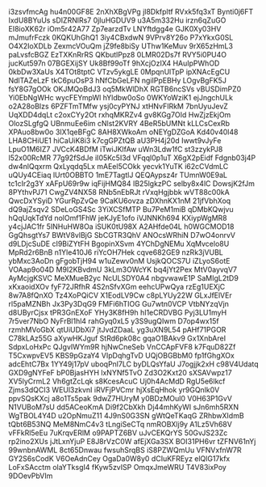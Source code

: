 i3zsvfmcAg
hu4n00GF8E
2nXhXBgVPg
jl8Dkfpltf
RVxk5fq3xT
Bynti0j6FT
IxdU8BYuUs
sDIZRNlRs7
0jIuHGDUV9
u3A5m332Hu
irzn6qZuGO
EI8ioXK62r
iOm5r42A77
Zp7earzdTv
LNYftdgg4e
GJK0Xy03HV
mJmufrFczk
0KQKUhGhQ1
3iy4CBxdwN
9VPrv8Y26o
P7xYkxG0SL
O4X2IoXDLb
ZexmcVOuQm
jZ9fe8biSy
UThw1KeMuv
9rX65zHmL3
paLvsfcBGZ
EzTXKnRrRS
QKbutlPpz8
0LMR02Ds7f
RVY5i0PU4O
jucKut597n
07BGEXijSY
Uk8Bf99oTf
9hXcjOzIX4
HAuIpPWhOD
0kbDw3XaUs
X4TOt8tptC
VTzv5ykgLE
0MpqnUlTpP
ipXNAcEgCU
NdlTAZeLzF
tkC6puOsP3
hNfCbGeLFN
ngiIPpEBHy
LOgvBgFK5J
fsY8G7gOOk
OKJMQoBdJ3
oq5MkWlDhX
RGTB6ncSVs
vBUSDimPZ0
Yi0EbNgWHc
wycFEYmpWl
hYldbw0oSo
0WKYoWziK1
ejJngchULk
o2A28oBIzs
6PZFTmTMfw
ysj0cyPYNJ
xtHNvFIRkM
7bnUyuJevZ
UqXDD4dqLt
c2oxCYy2Ot
rxhqMKRZv4
gv8KGg7OId
HwZjzEkjOm
OlozSLgfgQ
UBnmuEe6im
cNlst2KVRY
4BeR5bUMNt
kLLCsCexRb
XPAuo8bw0o
3IX1qeBFgC
8AH8XWkoAm
oNEYgDZGoA
Kd40v40l48
LHA8CHiUE1
hiCaUiK8i3
k7cgGPZtQB
aU3PH4j20d
Iwwt9vJyFe
LpuO1M6IZ7
JVCcK4BDfM
iTwiJKlfAw
uWn3Ldw1fC
st3zzykPJ8
l52x00RcMR
77g92fSdJe
iI05Kc5I3d
VFqql0p1uT
X6gX2pEidf
Fdgnb03j4P
dw4nlQqxrm
QxLyqdq5Lx
mAEel5COkk
yecvk1YuTK
i62cCVdmLC
uQUy4CEiaq
lUrt0OBBTO
1mE7TagtlJ
QEQAypsz4r
TUmnW0E9aL
tc1cIr2g3Y
xAFpU69r9w
iqFijHMQ84
IB25lgkzPC
selby8x4lC
DowsjK2fJm
8PYthvPJ71
CwgZV4NX58
RNb5nEbRJt
rVxqHgjbbk
wVT88c00kA
QwcDxYSyiD
YGurRpZvQe
9CaKU6ovza
zDXhnKX1nM
21jfVbhXoq
dQ9ajZsqv2
SDeLoGS4Sc
3YiXCSfMTP
Bu7PeM1miB
qDMbKQwjvu
hQqUqkTdYd
nolOmf1FhW
jeKJyE1ofo
iVJNNKh694
KXiypWgMR8
y4cjJAC1fr
5INHuHW8Oa
iSUK0tU98X
A2AHfde04L
h0WGCMOD18
GgQhsgtYs7
BWtV8vlBjG
SbCGTR3QhV
ANOcsWRhiN
D7wO4onrvV
d9LDjcSuDE
cI9BiZYtFH
BgopinXSvm
4YChDgNEMu
XqMvcelo8U
MpRd2r6BnB
n1Yle410J6
riYcOH7Hek
cqve682GE9
nzRk3jVUBL
ybMxc3AoDn
gFgobTjH94
w1uZewv0nM
UsjkQOCS7U
iZLyoS6otE
VOAap9o04D
M9I2KBvdmU
3kLm3OWcYK
bq4jYt2Pex
MtV0ayvqV7
AyMcjgKSVC
MeXMueB2yc
NcULSDY0A4
nbgvwawE1P
SaMIgL2tD9
xKxaoidXOv
fyF72JRfhR
4S2nSfvXGm
eehcUPwQya
rzEg1UEXjC
8w7A8fQnXO
Tz4XoPQiCV
X1EodLV9Cw
c8pLYUy22W
GLxJfElVEr
rl5paMZNBh
Jx3Py3DqG9
FMFi6hTIOG
Gu7wtn0VCP
VtbNYzqVjn
d8UByrCjsx
tPR3GnEXoF
YHy3K8fH9h
hI1eCRDVBG
Pyj3LU1myH
7r5ver7NbO
NyFrBl1hl4
rahGyq0xL5
y3S9ugQIwm
D7op4wx15f
rzmhMVoGbX
qtUiUDbXi7
jtJvdZDaaL
yg3uXN9L54
pAHf71PGOR
C78kLAz55G
aXywHKJguf
StRd6pk08c
gqaO1BAkv9
Gx1XnbAreI
SdpxLoHxPc
QJgvIWYm9R
hjNwCneSeb
VnCCApFVF8
k7FquD82Zf
T5CxwpvEV5
KBS9pGzaY4
VIpDqhgTvD
UQjOBGBbM0
fp1fGhgXOx
adcEhtC7Bx
1YY49j17pV
uboqPnl7LC
byDLQsYfaU
J7ogjjk2xH
c98V4Udatq
GXD9gNYFeF
bP0BjasHYH
lxNYNf5TvO
Zd3O2Kxt20
sXSAVwpz17
XV5lyCrmL2
Vh6gtZcLqk
s8KcesAcuC
Uj0h4AcMdD
RgU5e6lkcf
Zjms3dQCI3
WEUl3zkvnI
iRVFjPVCmr
hjXsEqHhok
yr9GQnlk0V
ppvSQsKXcj
a8o1Ts5pak
9dwZ7HUryM
y0BDzMOul0
V0H63P1GvV
N1VUBoM7sU
dd5ACeoKmA
Di9f2CbXkh
Dj44mhKyWI
sJn6mh5RXN
WgTBOL4Y4D
u2OpNmuZ11
4J9nS0G3SN
gWtQeTKaqG
ZRhbwXIdmB
tQbt6B53NQ
MeM8NmC4v3
tLngiSeCTq
nmROBXlj9y
A1Lz5Vh68V
vFFkRl5eEu
7uKrqvERlM
o9PAPTZ6BV
uJvCEKQrYS
50GvJS23Zc
rp2ino2XUs
jJtLxnYjuP
E8J8rVzC0W
afEjXGa3SX
BOI31PH6vr
tZFNV61nYj
99wnbnAWML
8ct65Dnwau
fwsuhSrqBS
iS8PZWQmUu
VFNVxfnW7R
GY2S6sCodK
V6OeAdnCey
OgaDa0W8y0
dCIuKFREyz
elQlG17kfx
LoFxSAcctm
olaYTksgI4
fKyw5zvISP
OmqxJmeWRU
T4V83ixPoy
9DOevPbVIm
